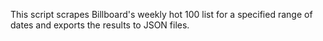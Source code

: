 This script scrapes Billboard's weekly hot 100 list for a specified range of dates and exports the results to JSON files.
